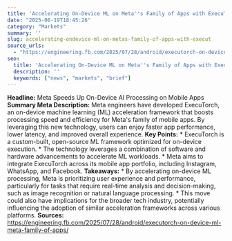 ```yaml
---
title: 'Accelerating On-Device ML on Meta''s Family of Apps with ExecuTorch'
date: "2025-08-19T18:45:26"
category: "Markets"
summary: ''
slug: accelerating-ondevice-ml-on-metas-family-of-apps-with-execut
source_urls:
  - "https://engineering.fb.com/2025/07/28/android/executorch-on-device-ml-meta-family-of-apps/"
seo:
  title: 'Accelerating On-Device ML on Meta''s Family of Apps with ExecuTorch | Hash n Hedge'
  description: ''
  keywords: ["news", "markets", "brief"]
---
```

**Headline:** Meta Speeds Up On-Device AI Processing on Mobile Apps  **Summary Meta Description:**  Meta engineers have developed ExecuTorch, an on-device machine learning (ML) acceleration framework that boosts processing speed and efficiency for Meta's family of mobile apps. By leveraging this new technology, users can enjoy faster app performance, lower latency, and improved overall experience.  **Key Points:**  *   ExecuTorch is a custom-built, open-source ML framework optimized for on-device execution. *   The technology leverages a combination of software and hardware advancements to accelerate ML workloads. *   Meta aims to integrate ExecuTorch across its mobile app portfolio, including Instagram, WhatsApp, and Facebook.  **Takeaways:**  *   By accelerating on-device ML processing, Meta is prioritizing user experience and performance, particularly for tasks that require real-time analysis and decision-making, such as image recognition or natural language processing. *   This move could also have implications for the broader tech industry, potentially influencing the adoption of similar acceleration frameworks across various platforms.  **Sources:**  https://engineering.fb.com/2025/07/28/android/executorch-on-device-ml-meta-family-of-apps/ 
